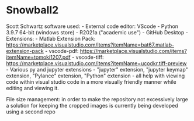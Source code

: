 # Snowball2
 
Scott Schwartz software used:
    - External code editor: VScode
    - Python 3.9.7 64-bit (windows store)
    - R2021a ("academic use")
    - GitHub Desktop
    - Extensions:
        - Matlab Extension Pack: https://marketplace.visualstudio.com/items?itemName=bat67.matlab-extension-pack
        - vscode-pdf: https://marketplace.visualstudio.com/items?itemName=tomoki1207.pdf
        - vscode-tiff: https://marketplace.visualstudio.com/items?itemName=ucodkr.tiff-preview
        - Various py and jupyter extensions - "jupyter" extension, "jupyter keymap" extension, "Pylance" extension, "Python" extension - all help with viewing code within visual studio code in a more visually friendly manner while editing and viewing it.

File size management: in order to make the repository not excessively large a solution for keeping the cropped images is currently being developed using a second repo